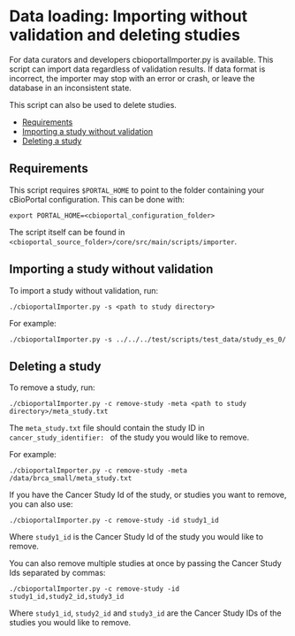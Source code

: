 # Data loading: Importing without validation and deleting studies
For data curators and developers cbioportalImporter.py is available. This script can import data regardless of validation results. If data format is incorrect, the importer may stop with an error or crash, or leave the database in an inconsistent state.

This script can also be used to delete studies.

- [Requirements](#requirements)
- [Importing a study without validation](#importing-a-study-without-validation)
- [Deleting a study](#deleting-a-study)

## Requirements
This script requires `$PORTAL_HOME` to point to the folder containing your
cBioPortal configuration. This can be done with:
```
export PORTAL_HOME=<cbioportal_configuration_folder>
```

The script itself can be found in `<cbioportal_source_folder>/core/src/main/scripts/importer`.

## Importing a study without validation 
To import a study without validation, run: 
```
./cbioportalImporter.py -s <path to study directory>
```

For example:
```
./cbioportalImporter.py -s ../../../test/scripts/test_data/study_es_0/
```

## Deleting a study
To remove a study, run: 
```
./cbioportalImporter.py -c remove-study -meta <path to study directory>/meta_study.txt
```
The `meta_study.txt` file should contain the study ID in `cancer_study_identifier: ` of the study you would like to remove.

For example:
```
./cbioportalImporter.py -c remove-study -meta /data/brca_small/meta_study.txt
```

If you have the Cancer Study Id of the study, or studies you want to remove, you can also use:
```
./cbioportalImporter.py -c remove-study -id study1_id
```
Where `study1_id` is the Cancer Study Id of the study you would like to remove.

You can also remove multiple studies at once by passing the Cancer Study Ids separated by commas:
```
./cbioportalImporter.py -c remove-study -id study1_id,study2_id,study3_id
```
Where `study1_id`, `study2_id` and `study3_id` are the Cancer Study IDs of the studies you would like to remove.
